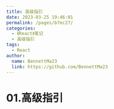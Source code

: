 ```yaml
---
title: 高级指引
date: 2023-03-25 19:46:01
permalink: /pages/b7ec27/
categories: 
  - 《React》笔记
  - 高级指引
tags: 
  - React
author: 
  name: BennettMa23
  link: https://github.com/BennettMa23
---
```

# 01.高级指引
